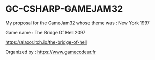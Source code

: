 # GC-CSHARP-GAMEJAM32

My proposal for the GameJam32 whose theme was : New York 1997

Game name : The Bridge Of Hell 2097

https://alaxor.itch.io/the-bridge-of-hell

Organized by : https://www.gamecodeur.fr
